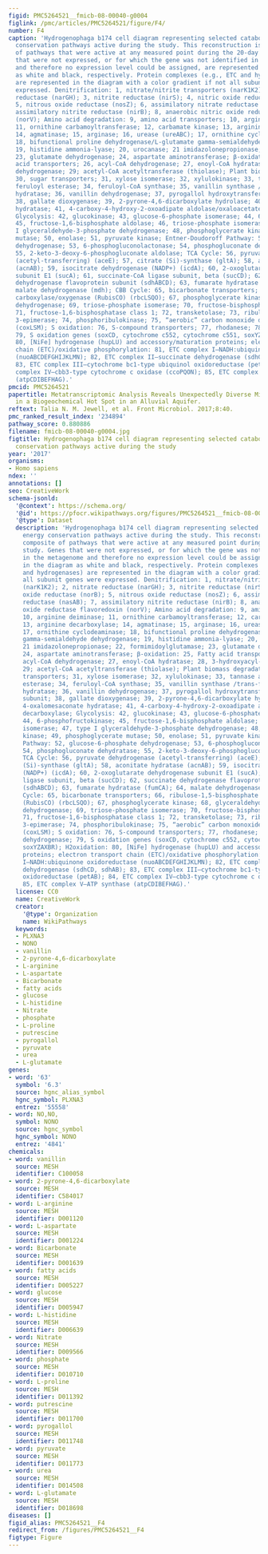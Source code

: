 ```yaml
---
figid: PMC5264521__fmicb-08-00040-g0004
figlink: /pmc/articles/PMC5264521/figure/F4/
number: F4
caption: 'Hydrogenophaga b174 cell diagram representing selected catabolic and energy
  conservation pathways active during the study. This reconstruction is a composite
  of pathways that were active at any measured point during the 20-day study. Genes
  that were not expressed, or for which the gene was not identified in the metagenome
  and therefore no expression level could be assigned, are represented in the diagram
  as white and black, respectively. Protein complexes (e.g., ETC and hydrogenases)
  are represented in the diagram with a color gradient if not all subunit genes were
  expressed. Denitrification: 1, nitrate/nitrite transporters (narK1K2); 2, nitrate
  reductase (narGH); 3, nitrite reductase (nirS); 4, nitric oxide reductase (norB);
  5, nitrous oxide reductase (nosZ); 6, assimilatory nitrate reductase (nasAB); 7,
  assimilatory nitrite reductase (nirB); 8, anaerobic nitric oxide reductase flavoredoxin
  (norV); Amino acid degradation: 9, amino acid transporters; 10, arginine deiminase;
  11, ornithine carbamoyltransferase; 12, carbamate kinase; 13, arginine decarboxylase;
  14, agmatinase; 15, arginase; 16, urease (ureABC); 17, ornithine cyclodeaminase;
  18, bifunctional proline dehydrogenase/L-glutamate gamma-semialdehyde dehydrogenase;
  19, histidine ammonia-lyase; 20, urocanase; 21 imidazolonepropionase; 22, formimidoylglutamase;
  23, glutamate dehydrogenase; 24, aspartate aminotransferase; β-oxidation: 25, Fatty
  acid transporters; 26, acyl-CoA dehydrogenase; 27, enoyl-CoA hydratase; 28, 3-hydroxyacyl-CoA
  dehydrogenase; 29; acetyl-CoA acetyltransferase (thiolase); Plant biomass degradation:
  30, sugar transporters; 31, xylose isomerase; 32, xylulokinase; 33, tannase and
  feruloyl esterase; 34, feruloyl-CoA synthase; 35, vanillin synthase /trans-feruloyl-CoA
  hydratase; 36, vanillin dehydrogenase; 37, pyrogallol hydroxytransferase large subunit;
  38, gallate dioxygenase; 39, 2-pyrone-4,6-dicarboxylate hydrolase; 40, 4-oxalomesaconate
  hydratase; 41, 4-carboxy-4-hydroxy-2-oxoadipate aldolase/oxaloacetate decarboxylase;
  Glycolysis: 42, glucokinase; 43, glucose-6-phosphate isomerase; 44, 6-phosphofructokinase;
  45, fructose-1,6-bisphosphate aldolase; 46, triose-phosphate isomerase; 47, type
  I glyceraldehyde-3-phosphate dehydrogenase; 48, phosphoglycerate kinase; 49, phosphoglycerate
  mutase; 50, enolase; 51, pyruvate kinase; Entner-Doudoroff Pathway: 52, glucose-6-phosphate
  dehydrogenase; 53, 6-phosphogluconolactonase; 54, phosphogluconate dehydratase;
  55, 2-keto-3-deoxy-6-phosphogluconate aldolase; TCA Cycle: 56, pyruvate dehydrogenase
  (acetyl-transferring) (aceE); 57, citrate (Si)-synthase (gltA); 58, aconitate hydratase
  (acnAB); 59, isocitrate dehydrogenase (NADP+) (icdA); 60, 2-oxoglutarate dehydrogenase
  subunit E1 (sucA); 61, succinate-CoA ligase subunit, beta (sucCD); 62, succinate
  dehydrogenase flavoprotein subunit (sdhABCD); 63, fumarate hydratase (fumCA); 64,
  malate dehydrogenase (mdh); CBB Cycle: 65, bicarbonate transporters; 66, ribulose-1,5-bisphosphate
  carboxylase/oxygenase (RubisCO) (rbcLSQO); 67, phosphoglycerate kinase; 68, glyceraldehyde-3-phosphate
  dehydrogenase; 69, triose-phosphate isomerase; 70, fructose-bisphosphate aldolase;
  71, fructose-1,6-bisphosphatase class 1; 72, transketolase; 73, ribulose-phosphate
  3-epimerase; 74, phosphoribulokinase; 75, “aerobic” carbon monoxide dehydrogenase
  (coxLSM); S oxidation: 76, S-compound transporters; 77, rhodanese; 78, sulfite dehydrogenase;
  79, S oxidation genes (soxCD, cytochrome c552, cytochrome c551, soxYZAXBR); H2oxidation:
  80, [NiFe] hydrogenase (hupLU) and accessory/maturation proteins; electron transport
  chain (ETC)/oxidative phosphorylation: 81, ETC complex I—NADH:ubiquinone oxidoreductase
  (nuoABCDEFGHIJKLMN); 82, ETC complex II—succinate dehydrogenase (sdhCD, sdhAB);
  83, ETC complex III—cytochrome bc1-type ubiquinol oxidoreductase (petAB); 84, ETC
  complex IV—cbb3-type cytochrome c oxidase (ccoPQON); 85, ETC complex V—ATP synthase
  (atpCDIBEFHAG).'
pmcid: PMC5264521
papertitle: Metatranscriptomic Analysis Reveals Unexpectedly Diverse Microbial Metabolism
  in a Biogeochemical Hot Spot in an Alluvial Aquifer.
reftext: Talia N. M. Jewell, et al. Front Microbiol. 2017;8:40.
pmc_ranked_result_index: '234894'
pathway_score: 0.880886
filename: fmicb-08-00040-g0004.jpg
figtitle: Hydrogenophaga b174 cell diagram representing selected catabolic and energy
  conservation pathways active during the study
year: '2017'
organisms:
- Homo sapiens
ndex: ''
annotations: []
seo: CreativeWork
schema-jsonld:
  '@context': https://schema.org/
  '@id': https://pfocr.wikipathways.org/figures/PMC5264521__fmicb-08-00040-g0004.html
  '@type': Dataset
  description: 'Hydrogenophaga b174 cell diagram representing selected catabolic and
    energy conservation pathways active during the study. This reconstruction is a
    composite of pathways that were active at any measured point during the 20-day
    study. Genes that were not expressed, or for which the gene was not identified
    in the metagenome and therefore no expression level could be assigned, are represented
    in the diagram as white and black, respectively. Protein complexes (e.g., ETC
    and hydrogenases) are represented in the diagram with a color gradient if not
    all subunit genes were expressed. Denitrification: 1, nitrate/nitrite transporters
    (narK1K2); 2, nitrate reductase (narGH); 3, nitrite reductase (nirS); 4, nitric
    oxide reductase (norB); 5, nitrous oxide reductase (nosZ); 6, assimilatory nitrate
    reductase (nasAB); 7, assimilatory nitrite reductase (nirB); 8, anaerobic nitric
    oxide reductase flavoredoxin (norV); Amino acid degradation: 9, amino acid transporters;
    10, arginine deiminase; 11, ornithine carbamoyltransferase; 12, carbamate kinase;
    13, arginine decarboxylase; 14, agmatinase; 15, arginase; 16, urease (ureABC);
    17, ornithine cyclodeaminase; 18, bifunctional proline dehydrogenase/L-glutamate
    gamma-semialdehyde dehydrogenase; 19, histidine ammonia-lyase; 20, urocanase;
    21 imidazolonepropionase; 22, formimidoylglutamase; 23, glutamate dehydrogenase;
    24, aspartate aminotransferase; β-oxidation: 25, Fatty acid transporters; 26,
    acyl-CoA dehydrogenase; 27, enoyl-CoA hydratase; 28, 3-hydroxyacyl-CoA dehydrogenase;
    29; acetyl-CoA acetyltransferase (thiolase); Plant biomass degradation: 30, sugar
    transporters; 31, xylose isomerase; 32, xylulokinase; 33, tannase and feruloyl
    esterase; 34, feruloyl-CoA synthase; 35, vanillin synthase /trans-feruloyl-CoA
    hydratase; 36, vanillin dehydrogenase; 37, pyrogallol hydroxytransferase large
    subunit; 38, gallate dioxygenase; 39, 2-pyrone-4,6-dicarboxylate hydrolase; 40,
    4-oxalomesaconate hydratase; 41, 4-carboxy-4-hydroxy-2-oxoadipate aldolase/oxaloacetate
    decarboxylase; Glycolysis: 42, glucokinase; 43, glucose-6-phosphate isomerase;
    44, 6-phosphofructokinase; 45, fructose-1,6-bisphosphate aldolase; 46, triose-phosphate
    isomerase; 47, type I glyceraldehyde-3-phosphate dehydrogenase; 48, phosphoglycerate
    kinase; 49, phosphoglycerate mutase; 50, enolase; 51, pyruvate kinase; Entner-Doudoroff
    Pathway: 52, glucose-6-phosphate dehydrogenase; 53, 6-phosphogluconolactonase;
    54, phosphogluconate dehydratase; 55, 2-keto-3-deoxy-6-phosphogluconate aldolase;
    TCA Cycle: 56, pyruvate dehydrogenase (acetyl-transferring) (aceE); 57, citrate
    (Si)-synthase (gltA); 58, aconitate hydratase (acnAB); 59, isocitrate dehydrogenase
    (NADP+) (icdA); 60, 2-oxoglutarate dehydrogenase subunit E1 (sucA); 61, succinate-CoA
    ligase subunit, beta (sucCD); 62, succinate dehydrogenase flavoprotein subunit
    (sdhABCD); 63, fumarate hydratase (fumCA); 64, malate dehydrogenase (mdh); CBB
    Cycle: 65, bicarbonate transporters; 66, ribulose-1,5-bisphosphate carboxylase/oxygenase
    (RubisCO) (rbcLSQO); 67, phosphoglycerate kinase; 68, glyceraldehyde-3-phosphate
    dehydrogenase; 69, triose-phosphate isomerase; 70, fructose-bisphosphate aldolase;
    71, fructose-1,6-bisphosphatase class 1; 72, transketolase; 73, ribulose-phosphate
    3-epimerase; 74, phosphoribulokinase; 75, “aerobic” carbon monoxide dehydrogenase
    (coxLSM); S oxidation: 76, S-compound transporters; 77, rhodanese; 78, sulfite
    dehydrogenase; 79, S oxidation genes (soxCD, cytochrome c552, cytochrome c551,
    soxYZAXBR); H2oxidation: 80, [NiFe] hydrogenase (hupLU) and accessory/maturation
    proteins; electron transport chain (ETC)/oxidative phosphorylation: 81, ETC complex
    I—NADH:ubiquinone oxidoreductase (nuoABCDEFGHIJKLMN); 82, ETC complex II—succinate
    dehydrogenase (sdhCD, sdhAB); 83, ETC complex III—cytochrome bc1-type ubiquinol
    oxidoreductase (petAB); 84, ETC complex IV—cbb3-type cytochrome c oxidase (ccoPQON);
    85, ETC complex V—ATP synthase (atpCDIBEFHAG).'
  license: CC0
  name: CreativeWork
  creator:
    '@type': Organization
    name: WikiPathways
  keywords:
  - PLXNA3
  - NONO
  - vanillin
  - 2-pyrone-4,6-dicarboxylate
  - L-arginine
  - L-aspartate
  - Bicarbonate
  - fatty acids
  - glucose
  - L-histidine
  - Nitrate
  - phosphate
  - L-proline
  - putrescine
  - pyrogallol
  - pyruvate
  - urea
  - L-glutamate
genes:
- word: '63'
  symbol: '6.3'
  source: hgnc_alias_symbol
  hgnc_symbol: PLXNA3
  entrez: '55558'
- word: NO,NO,
  symbol: NONO
  source: hgnc_symbol
  hgnc_symbol: NONO
  entrez: '4841'
chemicals:
- word: vanillin
  source: MESH
  identifier: C100058
- word: 2-pyrone-4,6-dicarboxylate
  source: MESH
  identifier: C584017
- word: L-arginine
  source: MESH
  identifier: D001120
- word: L-aspartate
  source: MESH
  identifier: D001224
- word: Bicarbonate
  source: MESH
  identifier: D001639
- word: fatty acids
  source: MESH
  identifier: D005227
- word: glucose
  source: MESH
  identifier: D005947
- word: L-histidine
  source: MESH
  identifier: D006639
- word: Nitrate
  source: MESH
  identifier: D009566
- word: phosphate
  source: MESH
  identifier: D010710
- word: L-proline
  source: MESH
  identifier: D011392
- word: putrescine
  source: MESH
  identifier: D011700
- word: pyrogallol
  source: MESH
  identifier: D011748
- word: pyruvate
  source: MESH
  identifier: D011773
- word: urea
  source: MESH
  identifier: D014508
- word: L-glutamate
  source: MESH
  identifier: D018698
diseases: []
figid_alias: PMC5264521__F4
redirect_from: /figures/PMC5264521__F4
figtype: Figure
---
```

